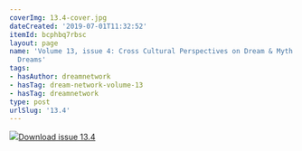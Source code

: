 ```yaml
---
coverImg: 13.4-cover.jpg
dateCreated: '2019-07-01T11:32:52'
itemId: bcphbq7rbsc
layout: page
name: 'Volume 13, issue 4: Cross Cultural Perspectives on Dream & Myth: Extraterrestrial
  Dreams'
tags:
- hasAuthor: dreamnetwork
- hasTag: dream-network-volume-13
- hasTag: dreamnetwork
type: post
urlSlug: '13.4'
---
```

<img class="card-journal-img" src="../images/13.4-rect.jpg"/><a href="../files/pdfs/Volume_13/13.4-Dream-Network_Volume-13_No-4.pdf" download="">Download issue 13.4</a>